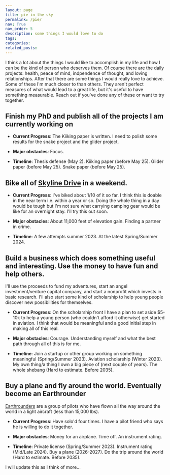 ```yaml
---
layout: page
title: pie in the sky
permalink: /pie/
nav: True
nav_order: 5
description: some things I would love to do
tags: 
categories: 
related_posts: 
---
```


I think a lot about the things I would like to accomplish in my life and how I can be the kind
of person who deserves them. Of course there are the daily projects: health, peace of mind, indpendence of thought, 
and loving relationships. After that there are some 
things I would really love to achieve. Some of these I'm much closer to than others. They aren't 
perfect measures of what would lead to a great life, but it's useful to have something measurable. Reach out
if you've done any of these or want to try together.


## Finish my PhD and publish all of the projects I am currently working on

- **Current Progress**: The Kiiking paper is written. I need to polish some results for the snake project and the glider project.


- **Major obstacles**: Focus.


- **Timeline**: Thesis defense (May 2). Kiiking paper (before May 25). Glider paper (before May 25). Snake paper (before May 25).

## Bike all of [Skyline Drive](https://www.nps.gov/shen/planyourvisit/driving-skyline-drive.htm) in a weekend.

- **Current Progress**: I've biked about 1/10 of it so far. I think this is doable in the near term i.e. within a year or so. Doing the whole thing in a day would be tough but I'm not sure what carrying camping gear would be like
for an overnight stay. I'll try this out soon.

- **Major obstacles**: About 11,000 feet of elevation gain. Finding a partner in crime.


- **Timeline**: A few attempts summer 2023. At the latest Spring/Summer 2024.


## Build a business which does something useful and interesting. Use the money to have fun and help others.
I'll use the proceeds to fund my adventures, start an angel investment/venture capital company, and start a nonprofit
which invests in basic research. I'll also start some kind of scholarship to help young people discover new possibilities for themselves.  

- **Current Progress**: On the scholarship front I have a plan to set aside $5-10k 
to help a young person (who couldn't afford it otherwise) get started in aviation. I think that would be 
meaningful and a good initial step in making all of this real. 


- **Major obstacles**: Courage. Understanding myself and what the best path through all of this is for me.


- **Timeline**: Join a startup or other group working on something meaningful (Spring/Summer 2023). Aviation scholarship (Winter 2023). My own thing/a thing I own a big piece of (next couple of years). The whole shebang (Hard to estimate. Before 2035).

## Buy a plane and fly around the world. Eventually become an Earthrounder
[Earthrounders](https://www.earthrounders.com/index.php) are a group of pilots who have flown all the way around the 
world in a light aircraft (less than 15,000 lbs).

- **Current Progress**: Have solo'd four times. I have a pilot friend who says he is willing to do it together.


- **Major obstacles**: Money for an airplane. Time off. An instrument rating.


- **Timeline**: Private license (Spring/Summer 2023). Instrument rating (Mid/Late 2024). Buy a plane (2026-2027). Do the trip around the world (Hard to estimate. Before 2035).

I will update this as I think of more...
